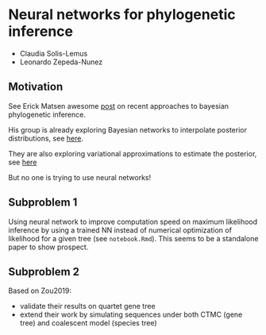 # Neural networks for phylogenetic inference

- Claudia Solis-Lemus
- Leonardo Zepeda-Nunez

## Motivation

See Erick Matsen awesome [post](https://matsen.fhcrc.org/general/2019/06/18/pt.html) on recent approaches to bayesian phylogenetic inference.

His group is already exploring Bayesian networks to interpolate posterior distributions, see [here](https://matsen.fhcrc.org/general/2018/12/05/sbn.html).

They are also exploring variational approximations to estimate the posterior, see [here](https://matsen.fhcrc.org/general/2019/08/24/vbpi.html)

But no one is trying to use neural networks!

## Subproblem 1 

Using neural network to improve computation speed on maximum likelihood inference by using a trained NN instead of numerical optimization of likelihood for a given tree (see `notebook.Rmd`).
This seems to be a standalone paper to show prospect.

## Subproblem 2
Based on Zou2019:
- validate their results on quartet gene tree
- extend their work by simulating sequences under both CTMC (gene tree) and coalescent model (species tree)